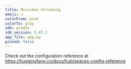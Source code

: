 ```yaml
---
title: MusicGen Streaming
emoji: 🔥
colorFrom: pink
colorTo: gray
sdk: gradio
sdk_version: 3.47.1
app_file: app.py
pinned: false
---
```


Check out the configuration reference at https://huggingface.co/docs/hub/spaces-config-reference

